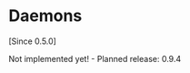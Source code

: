 # Daemons

[Since 0.5.0]

<i class="fa fa-wrench fa-2x" aria-hidden="true"></i> Not implemented yet! - Planned release: 0.9.4

